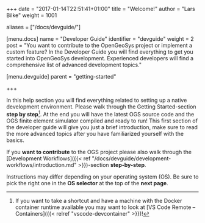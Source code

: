 +++
date = "2017-01-14T22:51:41+01:00"
title = "Welcome!"
author = "Lars Bilke"
weight = 1001

aliases = ["/docs/devguide/"]

[menu.docs]
name = "Developer Guide"
identifier = "devguide"
weight = 2
post = "You want to contribute to the OpenGeoSys project or implement a custom feature? In the Developer Guide you will find everything to get you started into OpenGeoSys development. Experienced developers will find a comprehensive list of advanced development topics."

[menu.devguide]
parent = "getting-started"

+++

In this help section you will find everything related to setting up a native development environment. Please walk through the Getting Started-section **step by step**[^1]. At the end you will have the latest OGS source code and the OGS finite element simulator compiled and ready to run! This first section of the developer guide will give you just a brief introduction, make sure to read the more advanced topics after you have familiarized yourself with the basics.

If you **want to contribute** to the OGS project please also walk through the [Development Workflows]({{< ref "/docs/devguide/development-workflows/introduction.md" >}})-section **step-by-step**.

Instructions may differ depending on your operating system (OS). Be sure to pick the right one in the **OS selector** at the top of the **next page**.

[^1]: If you want to take a shortcut and have a machine with the Docker container runtime available you may want to look at [VS Code Remote – Containers]({{< relref "vscode-devcontainer" >}})!
